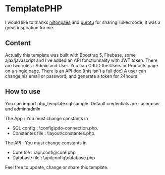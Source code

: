 # TemplatePHP
I would like to thanks [niltonpaes](https://github.com/niltonpaes/php_template_crud_api/) and [purotu](https://github.com/datamonnit/simple-crud-example/) for sharing linked code, it was a great inspiration for me.

## Content
Actually this template was built with Boostrap 5, Firebase, some ajax/javascript and I've added an API fonctionnality with JWT token.
There are two roles : Admin and User.
You can CRUD the Users or Products page on a single page.
There is an API doc (this isn't a full doc)
A user can change his email or password, and generate a token for 24hours.

  ## How to use
You can import php_template.sql sample.
Default credentials are : user:user and admin:admin

The App :
You must change constants in 
- SQL config : \config\pdo-connection.php. 
- Constantes file : \layout\constantes.php.

The API :
You must change constants in 
- Core file : \api\config\core.php
- Database file : \api\config\database.php

Feel free to update, change or share this template.